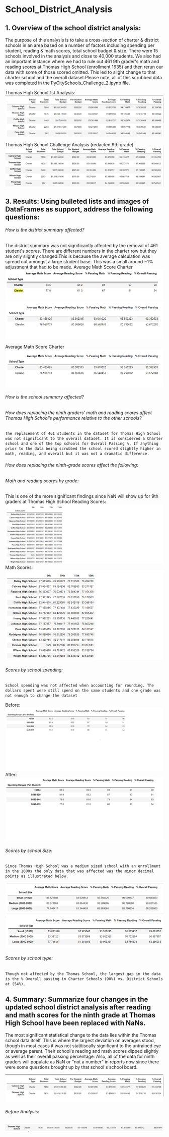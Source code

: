 # School_District_Analysis

## 1.  **Overview of the school district analysis:** 
The purpose of this analysis is to take a cross-section of charter & district schools in an area based on a number of factors including spending per student, reading & math scores, total school budget & size. There were 15 schools involved in the analysis and close to 40,000 students. We also had an important instance where we had to rule out 461 9th grader's math and reading scores at Thomas High School (enrollment 1635) and then rerun our data with some of those scored omitted. This led to slight change to that charter school and the overall dataset.Please note, all of this scrubbed data was completed in the PyCitySchools_Challenge_2.ipynb file. 

Thomas High School 1st Analysis:
![This is an image](https://github.com/PDob02/School_District_Analysis/blob/main/Resources/Thomas%20High%20School%20Before%20Analysis.png)

Thomas High School Challenge Analysis (redacted 9th grade):
![This is an image](https://github.com/PDob02/School_District_Analysis/blob/main/Resources/Thomas%20High%20School%20After%20Analysis.png)
    
## 3.  **Results:**  Using bulleted lists and images of DataFrames as support, address the following questions: 

###### How is the district summary affected? 

The district summary was not significantly affected by the removal of 461 student's scores. There are different numbers in the charter row but they are only slightly changed.This is because the average calculation was spread out amongst a large student base. This was a small around ~1% adjustment that had to be made. 
Average Math Score Charter
![This is an image](https://github.com/PDob02/School_District_Analysis/blob/main/Resources/Charter%20School%20Analysis%20Before.png)
![This is an image](https://github.com/PDob02/School_District_Analysis/blob/main/Resources/Charter%20School%20Analysis%20After.png)

Average Math Score Charter
![This is an image](https://github.com/PDob02/School_District_Analysis/blob/main/Resources/Charter%20School%20Analysis%20After.png)
    
###### How is the school summary affected?

###### How does replacing the ninth graders’ math and reading scores affect Thomas High School’s performance relative to the other schools? 
	The replacement of 461 students in the dataset for Thomas High School was not significant to the overall dataset. It is considered a Charter school and one of the top schools for Overall Passing %. If anything prior to the data being scrubbed the school scored slightly higher in math, reading, and overall but it was not a dramatic difference.
  
###### How does replacing the ninth-grade scores affect the following:
###### Math and reading scores by grade:
This is one of the more significant findings since NaN will show up for 9th graders at Thomas High School
Reading Scores:
![This is an image](https://github.com/PDob02/School_District_Analysis/blob/main/Resources/Reading%20Scores%20by%20Grade.png)
Math Scores:
![This is an image](https://github.com/PDob02/School_District_Analysis/blob/main/Resources/Scores%20by%20Grade.png)
###### Scores by school spending:
	School spending was not affected when accounting for rounding. The dollars spent were still spend on the same students and one grade was not enough to change the dataset
Before:
![This is an image](https://github.com/PDob02/School_District_Analysis/blob/main/Resources/Spending%20Per%20Student%20Before.png)
After:
![This is an image](https://github.com/PDob02/School_District_Analysis/blob/main/Resources/Spending%20Per%20Student%20After.png)
###### Scores by school Size:
	Since Thomas High School was a medium sized school with an enrollment in the 1600s the only data that was affected was the minor decimal points as illustrated below. 
![This is an image](https://github.com/PDob02/School_District_Analysis/blob/main/Resources/By%20School%20Size%20Before.png)
![This is an image](https://github.com/PDob02/School_District_Analysis/blob/main/Resources/By%20School%20Size%20After.png)
###### Scores by school type:
	Though not affected by the Thomas School, the largest gap in the data is the % Overall passing in Charter Schools (90%) vs. District Schools at (54%). 

## 4.  **Summary:**  Summarize four changes in the updated school district analysis after reading and math scores for the ninth grade at Thomas High School have been replaced with NaNs.
The most significant statistical change to the data lies within the Thomas school data itself. This is where the largest deviation on averages stood, though in most cases it was not statitiscally significant to the untrained eye or average parent. Their school's reading and math scores dipped slightly as well as their overall passing percentage. Also, all of the data for ninth graders will populate as NaN or "not a number" in reports now since there were some questions brought up by that school's school board. 

![This is an image](https://github.com/PDob02/School_District_Analysis/blob/main/Resources/Thomas%20High%20School%20After%20Overall.png)
###### Before Analysis:
  ![This is an image](https://github.com/PDob02/School_District_Analysis/blob/main/Resources/Thomas%20High%20School%20Before%20Overall.png)
